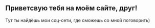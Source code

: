 ## Приветсвую тебя на моём сайте, друг!

Тут ты найдёшь мои соц-сети, где сможешь со мной поговорить)
